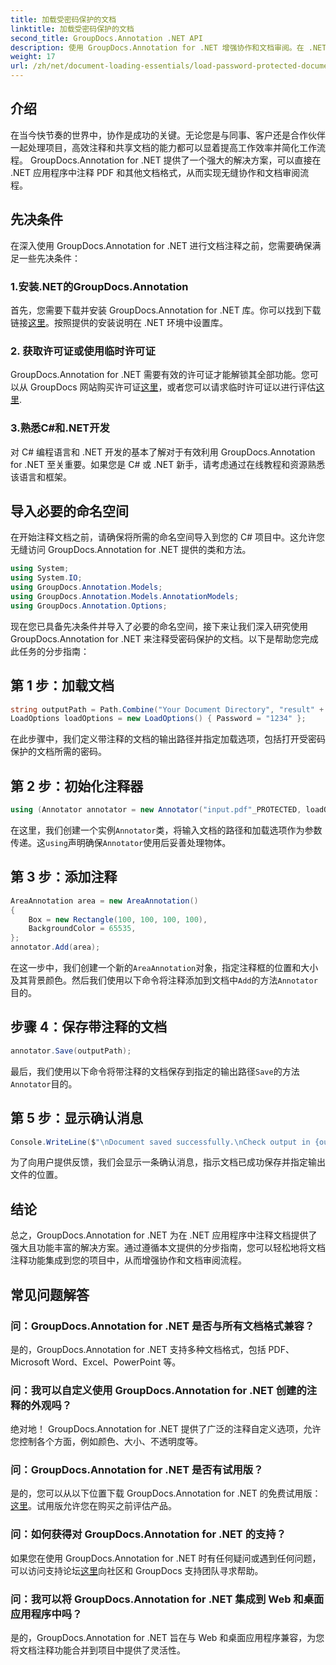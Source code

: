 ```yaml
---
title: 加载受密码保护的文档
linktitle: 加载受密码保护的文档
second_title: GroupDocs.Annotation .NET API
description: 使用 GroupDocs.Annotation for .NET 增强协作和文档审阅。在 .NET 应用程序中更加无缝地对 PDF 进行注释。
weight: 17
url: /zh/net/document-loading-essentials/load-password-protected-documents/
---
```

## 介绍
在当今快节奏的世界中，协作是成功的关键。无论您是与同事、客户还是合作伙伴一起处理项目，高效注释和共享文档的能力都可以显着提高工作效率并简化工作流程。 GroupDocs.Annotation for .NET 提供了一个强大的解决方案，可以直接在 .NET 应用程序中注释 PDF 和其他文档格式，从而实现无缝协作和文档审阅流程。
## 先决条件
在深入使用 GroupDocs.Annotation for .NET 进行文档注释之前，您需要确保满足一些先决条件：
### 1.安装.NET的GroupDocs.Annotation
首先，您需要下载并安装 GroupDocs.Annotation for .NET 库。你可以找到下载链接[这里](https://releases.groupdocs.com/annotation/net/)。按照提供的安装说明在 .NET 环境中设置库。
### 2. 获取许可证或使用临时许可证
GroupDocs.Annotation for .NET 需要有效的许可证才能解锁其全部功能。您可以从 GroupDocs 网站购买许可证[这里](https://purchase.groupdocs.com/buy)，或者您可以请求临时许可证以进行评估[这里](https://purchase.groupdocs.com/temporary-license/).
### 3.熟悉C#和.NET开发
对 C# 编程语言和 .NET 开发的基本了解对于有效利用 GroupDocs.Annotation for .NET 至关重要。如果您是 C# 或 .NET 新手，请考虑通过在线教程和资源熟悉该语言和框架。

## 导入必要的命名空间
在开始注释文档之前，请确保将所需的命名空间导入到您的 C# 项目中。这允许您无缝访问 GroupDocs.Annotation for .NET 提供的类和方法。
```csharp
using System;
using System.IO;
using GroupDocs.Annotation.Models;
using GroupDocs.Annotation.Models.AnnotationModels;
using GroupDocs.Annotation.Options;
```

现在您已具备先决条件并导入了必要的命名空间，接下来让我们深入研究使用 GroupDocs.Annotation for .NET 来注释受密码保护的文档。以下是帮助您完成此任务的分步指南：
## 第 1 步：加载文档
```csharp
string outputPath = Path.Combine("Your Document Directory", "result" + Path.GetExtension("input.pdf"));
LoadOptions loadOptions = new LoadOptions() { Password = "1234" };
```
在此步骤中，我们定义带注释的文档的输出路径并指定加载选项，包括打开受密码保护的文档所需的密码。
## 第 2 步：初始化注释器
```csharp
using (Annotator annotator = new Annotator("input.pdf"_PROTECTED, loadOptions))
```
在这里，我们创建一个实例`Annotator`类，将输入文档的路径和加载选项作为参数传递。这`using`声明确保`Annotator`使用后妥善处理物体。
## 第 3 步：添加注释
```csharp
AreaAnnotation area = new AreaAnnotation()
{
    Box = new Rectangle(100, 100, 100, 100),
    BackgroundColor = 65535,
};
annotator.Add(area);
```
在这一步中，我们创建一个新的`AreaAnnotation`对象，指定注释框的位置和大小及其背景颜色。然后我们使用以下命令将注释添加到文档中`Add`的方法`Annotator`目的。
## 步骤 4：保存带注释的文档
```csharp
annotator.Save(outputPath);
```
最后，我们使用以下命令将带注释的文档保存到指定的输出路径`Save`的方法`Annotator`目的。
## 第 5 步：显示确认消息
```csharp
Console.WriteLine($"\nDocument saved successfully.\nCheck output in {outputPath}.");
```
为了向用户提供反馈，我们会显示一条确认消息，指示文档已成功保存并指定输出文件的位置。

## 结论
总之，GroupDocs.Annotation for .NET 为在 .NET 应用程序中注释文档提供了强大且功能丰富的解决方案。通过遵循本文提供的分步指南，您可以轻松地将文档注释功能集成到您的项目中，从而增强协作和文档审阅流程。
## 常见问题解答
### 问：GroupDocs.Annotation for .NET 是否与所有文档格式兼容？
是的，GroupDocs.Annotation for .NET 支持多种文档格式，包括 PDF、Microsoft Word、Excel、PowerPoint 等。
### 问：我可以自定义使用 GroupDocs.Annotation for .NET 创建的注释的外观吗？
绝对地！ GroupDocs.Annotation for .NET 提供了广泛的注释自定义选项，允许您控制各个方面，例如颜色、大小、不透明度等。
### 问：GroupDocs.Annotation for .NET 是否有试用版？
是的，您可以从以下位置下载 GroupDocs.Annotation for .NET 的免费试用版：[这里](https://releases.groupdocs.com/)。试用版允许您在购买之前评估产品。
### 问：如何获得对 GroupDocs.Annotation for .NET 的支持？
如果您在使用 GroupDocs.Annotation for .NET 时有任何疑问或遇到任何问题，可以访问支持论坛[这里](https://forum.groupdocs.com/c/annotation/10)向社区和 GroupDocs 支持团队寻求帮助。
### 问：我可以将 GroupDocs.Annotation for .NET 集成到 Web 和桌面应用程序中吗？
是的，GroupDocs.Annotation for .NET 旨在与 Web 和桌面应用程序兼容，为您将文档注释功能合并到项目中提供了灵活性。